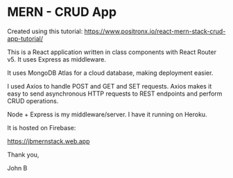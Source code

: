 # MERN - CRUD App 


Created using this tutorial: https://www.positronx.io/react-mern-stack-crud-app-tutorial/

This is a React application written in class components with React Router v5. It uses Express as middleware. 

It uses MongoDB Atlas for a cloud database, making deployment easier. 

I used Axios to handle POST and GET and SET requests. Axios makes it easy to send asynchronous HTTP requests to REST endpoints and perform CRUD operations.

Node + Express is my middleware/server. I have it running on Heroku.

It is hosted on Firebase:

https://jbmernstack.web.app

Thank you,

John B
